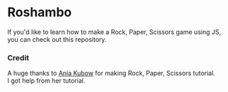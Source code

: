 # Roshambo
If you'd like to learn how to make a Rock, Paper, Scissors game using JS, you can check out this repository.
<h3>Credit</h3>
A huge thanks to <a href="https://github.com/kubowania">Ania Kubow</a> for making Rock, Paper, Scissors tutorial.<br>
I got help from her tutorial.
